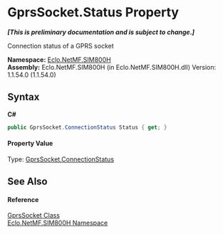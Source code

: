 # GprsSocket.Status Property 
 _**\[This is preliminary documentation and is subject to change.\]**_

Connection status of a GPRS socket

**Namespace:**&nbsp;<a href="N_Eclo_NetMF_SIM800H">Eclo.NetMF.SIM800H</a><br />**Assembly:**&nbsp;Eclo.NetMF.SIM800H (in Eclo.NetMF.SIM800H.dll) Version: 1.1.54.0 (1.1.54.0)

## Syntax

**C#**<br />
``` C#
public GprsSocket.ConnectionStatus Status { get; }
```


#### Property Value
Type: <a href="T_Eclo_NetMF_SIM800H_GprsSocket_ConnectionStatus">GprsSocket.ConnectionStatus</a>

## See Also


#### Reference
<a href="T_Eclo_NetMF_SIM800H_GprsSocket">GprsSocket Class</a><br /><a href="N_Eclo_NetMF_SIM800H">Eclo.NetMF.SIM800H Namespace</a><br />
